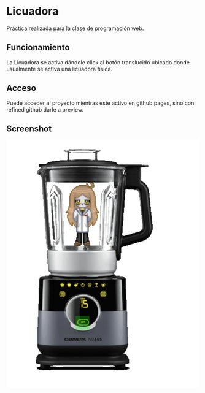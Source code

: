# Licuadora
Práctica realizada para la clase de programación web.

## Funcionamiento

La Licuadora se activa dándole click al botón translucido ubicado donde usualmente se activa una licuadora física.

## Acceso
Puede acceder al proyecto mientras este activo en github pages, sino con refined github darle a preview.


## Screenshot
![licuadora](img/readme/image.png)